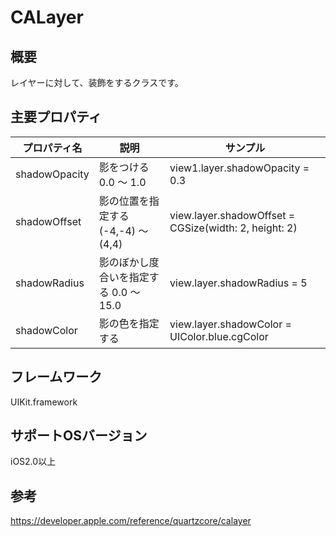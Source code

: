 # CALayer

## 概要
レイヤーに対して、装飾をするクラスです。

## 主要プロパティ

|プロパティ名|説明|サンプル|
|---|---|---|
|shadowOpacity | 影をつける 0.0 〜 1.0 | view1.layer.shadowOpacity = 0.3 |
|shadowOffset | 影の位置を指定する (-4,-4) 〜 (4,4) | view.layer.shadowOffset = CGSize(width: 2, height: 2) |
|shadowRadius | 影のぼかし度合いを指定する 0.0 〜 15.0 | view.layer.shadowRadius = 5 |
|shadowColor | 影の色を指定する | view.layer.shadowColor = UIColor.blue.cgColor |

## フレームワーク
UIKit.framework

## サポートOSバージョン
iOS2.0以上

## 参考
https://developer.apple.com/reference/quartzcore/calayer

